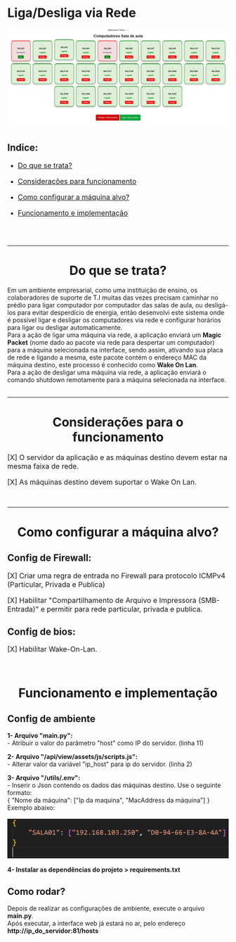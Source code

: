 # <h1>Liga/Desliga via Rede</h1>
![Interface](doc/interface.jpeg)



## Indice:
- <a href='#topico_1'><p style='font-size: 16px'>Do que se trata?</p></a>
- <a href='#topico_2'><p style='font-size: 16px'>Considerações para funcionamento</p></a>
- <a href='#topico_3'><p style='font-size: 16px'>Como configurar a máquina alvo?</p></a>
- <a href='#topico_4'><p style='font-size: 16px'>Funcionamento e implementação</p></a>
<br> <br>
<hr>
<h1 id='topico_1'><center>Do que se trata?</center></h1>
Em um ambiente empresarial, como uma instituição de ensino, os colaboradores de suporte de T.I muitas das vezes precisam caminhar no prédio para ligar computador por computador das salas de aula, ou desligá-los para evitar desperdício de energia, então desenvolvi este sistema onde é possível ligar e desligar os computadores via rede e configurar horários para ligar ou desligar automaticamente. <br> 
Para a ação de ligar uma máquina via rede, a aplicação enviará um <strong>Magic Packet</strong> (nome dado ao pacote via rede para despertar um computador) para a máquina selecionada na interface, sendo assim, ativando sua placa de rede e ligando a mesma, este pacote contém o endereço MAC da máquina destino, este processo é conhecido como <strong>Wake On Lan</strong>. <br>
Para a ação de desligar uma máquina via rede, a aplicação enviará o comando shutdown remotamente para a máquina selecionada na interface. <br> <br> <hr>

<h1 id ='topico_2'><center>Considerações para o funcionamento</center></h1>

<p style='font-size: 16px'>[X] O servidor da aplicação e as máquinas destino devem estar na mesma faixa de rede.</p>
<p style='font-size: 16px'>[X] As máquinas destino devem suportar o Wake On Lan.</p>

<br>  <hr>
<h1 id ='topico_3'><center>Como configurar a máquina alvo?</center></h1>

<h2>Config de Firewall:</h2>
<p style='font-size: 16px'>[X] Criar uma regra de entrada no Firewall para protocolo ICMPv4 (Particular, Privada e Publica)</p>
<p style='font-size: 16px'>[X] Habilitar "Compartilhamento de Arquivo e Impressora (SMB-Entrada)" e permitir para rede particular, privada e publica.</p>
<h2>Config de bios:</h2>
<p style='font-size: 16px'>[X] Habilitar Wake-On-Lan.</p>
<br>
<h1><center>Funcionamento e implementação</center></h1>
<h2>Config de ambiente</h2>
<p><strong>1- Arquivo "main.py": </strong> <br>
- Atribuir o valor do parâmetro "host" como IP do servidor. (linha 11)<br></p>
<p><strong>2- Arquivo "/api/view/assets/js/scripts.js":</strong><br>
- Alterar valor da variável "ip_host" para ip do servidor. (linha 2)</p>

<p><strong>3- Arquivo "/utils/.env":</strong><br>
- Inserir o Json contendo os dados das máquinas destino. Use o seguinte formato: <br>
{ "Nome da máquina": ["Ip da maquina", "MacAddress da máquina"] } <br>
Exemplo abaixo: <br> <br>
<img src="doc/enviroment.png" alt="enviroment">


<p><strong>4- Instalar as dependências do projeto > requirements.txt</strong></p>

<h2>Como rodar?</h2>
<p>Depois de realizar as configurações de ambiente, execute o arquivo <strong>main.py</strong>. <br>
Após executar, a interface web já estará no ar, pelo endereço <strong>http://ip_do_servidor:81/hosts</strong></p>
